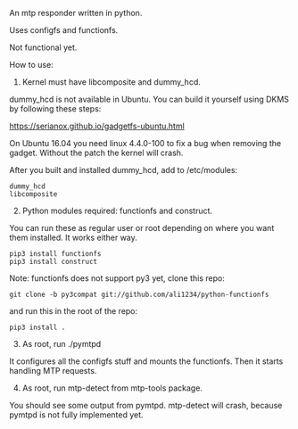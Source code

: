 An mtp responder written in python.

Uses configfs and functionfs.

Not functional yet.

How to use:

1. Kernel must have libcomposite and dummy_hcd.

dummy_hcd is not available in Ubuntu. You can build it yourself
using DKMS by following these steps:

https://serianox.github.io/gadgetfs-ubuntu.html

On Ubuntu 16.04 you need linux 4.4.0-100 to fix a bug when removing
the gadget. Without the patch the kernel will crash.

After you built and installed dummy_hcd, add to /etc/modules:

    dummy_hcd
    libcomposite

2. Python modules required: functionfs and construct.

You can run these as regular user or root depending on where you
want them installed. It works either way.

    pip3 install functionfs
    pip3 install construct

Note: functionfs does not support py3 yet, clone this repo:

    git clone -b py3compat git://github.com/ali1234/python-functionfs

and run this in the root of the repo:

    pip3 install .

3. As root, run ./pymtpd

It configures all the configfs stuff and mounts the functionfs.
Then it starts handling MTP requests.

4. As root, run mtp-detect from mtp-tools package.

You should see some output from pymtpd. mtp-detect will crash, because
pymtpd is not fully implemented yet.
